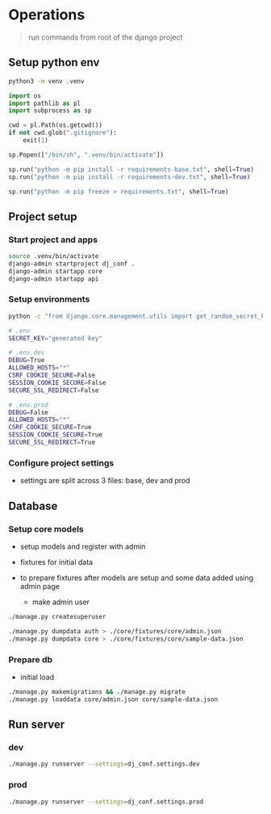 # Operations

> run commands from root of the django project

## Setup python env

```sh
python3 -m venv .venv
```

```py
import os
import pathlib as pl
import subprocess as sp

cwd = pl.Path(os.getcwd())
if not cwd.glob(".gitignore"):
    exit(1)

sp.Popen(["/bin/sh", ".venv/bin/activate"])

sp.run("python -m pip install -r requirements-base.txt", shell=True)
sp.run("python -m pip install -r requirements-dev.txt", shell=True)

sp.run("python -m pip freeze > requirements.txt", shell=True)
```

## Project setup

### Start project and apps

```sh
source .venv/bin/activate
django-admin startproject dj_conf .
django-admin startapp core
django-admin startapp api
```

### Setup environments

```sh
python -c "from django.core.management.utils import get_random_secret_key; print(get_random_secret_key())"
```

```sh
# .env
SECRET_KEY="generated key"
```

```sh
# .env.dev
DEBUG=True
ALLOWED_HOSTS="*"
CSRF_COOKIE_SECURE=False
SESSION_COOKIE_SECURE=False
SECURE_SSL_REDIRECT=False
```

```sh
# .env.prod
DEBUG=False
ALLOWED_HOSTS="*"
CSRF_COOKIE_SECURE=True
SESSION_COOKIE_SECURE=True
SECURE_SSL_REDIRECT=True
```

### Configure project settings

- settings are split across 3 files: base, dev and prod

## Database

### Setup core models

- setup models and register with admin
- fixtures for initial data

- to prepare fixtures after models are setup and some data added
  using admin page
  - make admin user


```sh
./manage.py createsuperuser
```

```sh
./manage.py dumpdata auth > ./core/fixtures/core/admin.json
./manage.py dumpdata core > ./core/fixtures/core/sample-data.json
```

### Prepare db

- initial load

```sh
./manage.py makemigrations && ./manage.py migrate
./manage.py loaddata core/admin.json core/sample-data.json
```

## Run server

### dev

```sh
./manage.py runserver --settings=dj_conf.settings.dev
```

### prod

```sh
./manage.py runserver --settings=dj_conf.settings.prod
```

